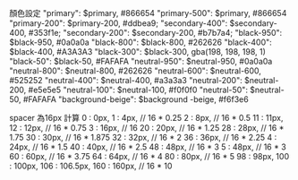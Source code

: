 顏色設定
"primary":      $primary,         #866654
"primary-500":  $primary,         #866654
"primary-200":  $primary-200,     #ddbea9;
"secondary-400": $secondary-400,  #353f1e;
"secondary-200": $secondary-200,  #b7b7a4;
"black-950":  $black-950,         #0a0a0a
"black-800":  $black-800,         #262626
"black-400":  $black-400,         #A3A3A3 
"black-300":  $black-300,         gba(198, 198, 198, 1)
"black-50":   $black-50,          #FAFAFA
"neutral-950":  $neutral-950,     #0a0a0a
"neutral-800":  $neutral-800,     #262626
"neutral-600":  $neutral-600,     #525252
"neutral-400":  $neutral-400,     #a3a3a3
"neutral-200":  $neutral-200,     #e5e5e5
"neutral-100":  $neutral-100,     #f0f0f0
"neutral-50":   $neutral-50,      #FAFAFA
"background-beige": $background -beige, #f6f3e6


spacer 為16px 計算
  0   : 0px,
  1   : 4px,        // 16 * 0.25
  2   : 8px,        // 16 * 0.5
  11  : 11px,
  12  : 12px,       // 16 * 0.75
  3   : 16px,       // 16
  20  : 20px,       // 16 * 1.25
  28  : 28px,       // 16 * 1.75
  30  : 30px,       // 16 * 1.875
  32  : 32px,       // 16 * 2
  36  : 36px,       // 16 * 2.25
  4   : 24px,       // 16 * 1.5
  40  : 40px,       // 16 * 2.5
  48  : 48px,       // 16 * 3
  5   : 48px,       // 16 * 3
  60  : 60px,       // 16 * 3.75
  64  : 64px,       // 16 * 4
  80  : 80px,       // 16 * 5
  98  : 98px,
  100 : 100px,
  106 : 106.5px,
  160 : 160px,      // 16 * 10
